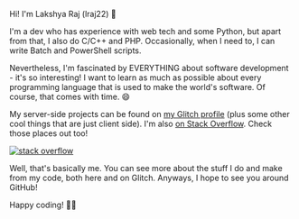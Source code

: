 Hi! I'm Lakshya Raj (lraj22) :wave:

I'm a dev who has experience with web tech and some Python, but apart from that, I also do C/C++ and PHP. Occasionally, when I need to, I can write Batch and PowerShell scripts.

Nevertheless, I'm fascinated by EVERYTHING about software development - it's so interesting! I want to learn as much as possible about every programming language that is used to make the world's software. Of course, that comes with time. :smile:

My server-side projects can be found on [my Glitch profile][glitch_profile] (plus some other cool things that are just client side). I'm also [on Stack Overflow][stack_profile]. Check those places out too!

[![stack overflow][stack_card]][stack_profile]

Well, that's basically me. You can see more about the stuff I do and make from my code, both here and on Glitch. Anyways, I hope to see you around GitHub!

Happy coding! 🐱‍💻

  [glitch_profile]: https://glitch.com/@lraj22
  [stack_profile]: https://stackoverflow.com/u/14469685/
  [stack_card]: https://stackoverflow.com/users/flair/14469685.png?theme=dark "Go to Lakshya Raj's Stack Overflow profile"
